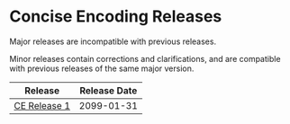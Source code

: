 Concise Encoding Releases
=========================

Major releases are incompatible with previous releases.

Minor releases contain corrections and clarifications, and are compatible with previous releases of the same major version.


| Release                      | Release Date |
| ---------------------------- | ------------ |
| [CE Release 1](1/index.html) | 2099-01-31   |
